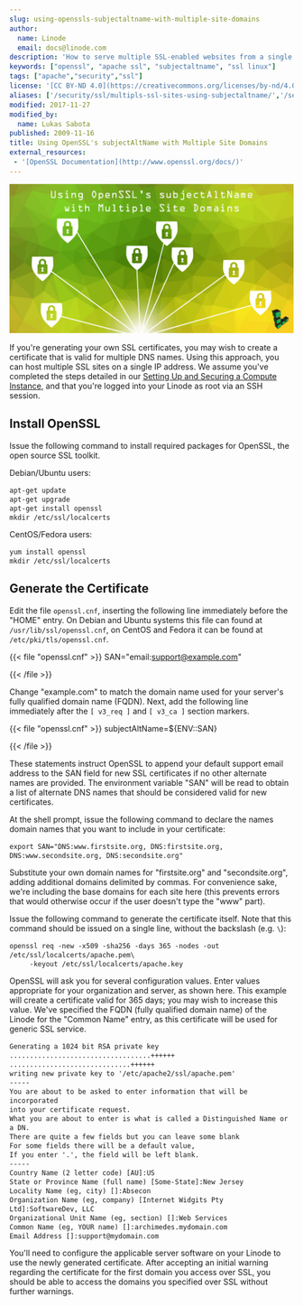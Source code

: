 ```yaml
---
slug: using-openssls-subjectaltname-with-multiple-site-domains
author:
  name: Linode
  email: docs@linode.com
description: 'How to serve multiple SSL-enabled websites from a single public IP using the SubjectAltName feature of OpenSSL.'
keywords: ["openssl", "apache ssl", "subjectaltname", "ssl linux"]
tags: ["apache","security","ssl"]
license: '[CC BY-ND 4.0](https://creativecommons.org/licenses/by-nd/4.0)'
aliases: ['/security/ssl/multipls-ssl-sites-using-subjectaltname/','/security/ssl/using-openssls-subjectaltname-with-multiple-site-domains/','/security/ssl-certificates/subject-alternate-names/']
modified: 2017-11-27
modified_by:
  name: Lukas Sabota
published: 2009-11-16
title: Using OpenSSL's subjectAltName with Multiple Site Domains
external_resources:
 - '[OpenSSL Documentation](http://www.openssl.org/docs/)'
---
```


![OpenSSL_SubjectAltName](OpenSSL_subjectAltName.jpg)

If you're generating your own SSL certificates, you may wish to create a certificate that is valid for multiple DNS names. Using this approach, you can host multiple SSL sites on a single IP address. We assume you've completed the steps detailed in our [Setting Up and Securing a Compute Instance](/docs/guides/set-up-and-secure/), and that you're logged into your Linode as root via an SSH session.

## Install OpenSSL

Issue the following command to install required packages for OpenSSL, the open source SSL toolkit.

Debian/Ubuntu users:

    apt-get update
    apt-get upgrade
    apt-get install openssl
    mkdir /etc/ssl/localcerts

CentOS/Fedora users:

    yum install openssl
    mkdir /etc/ssl/localcerts

## Generate the Certificate

Edit the file `openssl.cnf`, inserting the following line immediately before the "HOME" entry. On Debian and Ubuntu systems this file can found at `/usr/lib/ssl/openssl.cnf`, on CentOS and Fedora it can be found at `/etc/pki/tls/openssl.cnf`.

{{< file "openssl.cnf" >}}
SAN="email:support@example.com"

{{< /file >}}


Change "example.com" to match the domain name used for your server's fully qualified domain name (FQDN). Next, add the following line immediately after the `[ v3_req ]` and `[ v3_ca ]` section markers.

{{< file "openssl.cnf" >}}
subjectAltName=${ENV::SAN}

{{< /file >}}

These statements instruct OpenSSL to append your default support email address to the SAN field for new SSL certificates if no other alternate names are provided. The environment variable "SAN" will be read to obtain a list of alternate DNS names that should be considered valid for new certificates.

At the shell prompt, issue the following command to declare the names domain names that you want to include in your certificate:

    export SAN="DNS:www.firstsite.org, DNS:firstsite.org, DNS:www.secondsite.org, DNS:secondsite.org"

Substitute your own domain names for "firstsite.org" and "secondsite.org", adding additional domains delimited by commas. For convenience sake, we're including the base domains for each site here (this prevents errors that would otherwise occur if the user doesn't type the "www" part).

Issue the following command to generate the certificate itself. Note that this command should be issued on a single line, without the backslash (e.g. `\`):

    openssl req -new -x509 -sha256 -days 365 -nodes -out /etc/ssl/localcerts/apache.pem\
         -keyout /etc/ssl/localcerts/apache.key

OpenSSL will ask you for several configuration values. Enter values appropriate for your organization and server, as shown here. This example will create a certificate valid for 365 days; you may wish to increase this value. We've specified the FQDN (fully qualified domain name) of the Linode for the "Common Name" entry, as this certificate will be used for generic SSL service.

    Generating a 1024 bit RSA private key
    ...................................++++++
    ..............................++++++
    writing new private key to '/etc/apache2/ssl/apache.pem'
    -----
    You are about to be asked to enter information that will be incorporated
    into your certificate request.
    What you are about to enter is what is called a Distinguished Name or a DN.
    There are quite a few fields but you can leave some blank
    For some fields there will be a default value,
    If you enter '.', the field will be left blank.
    -----
    Country Name (2 letter code) [AU]:US
    State or Province Name (full name) [Some-State]:New Jersey
    Locality Name (eg, city) []:Absecon
    Organization Name (eg, company) [Internet Widgits Pty Ltd]:SoftwareDev, LLC
    Organizational Unit Name (eg, section) []:Web Services
    Common Name (eg, YOUR name) []:archimedes.mydomain.com
    Email Address []:support@mydomain.com

You'll need to configure the applicable server software on your Linode to use the newly generated certificate. After accepting an initial warning regarding the certificate for the first domain you access over SSL, you should be able to access the domains you specified over SSL without further warnings.
